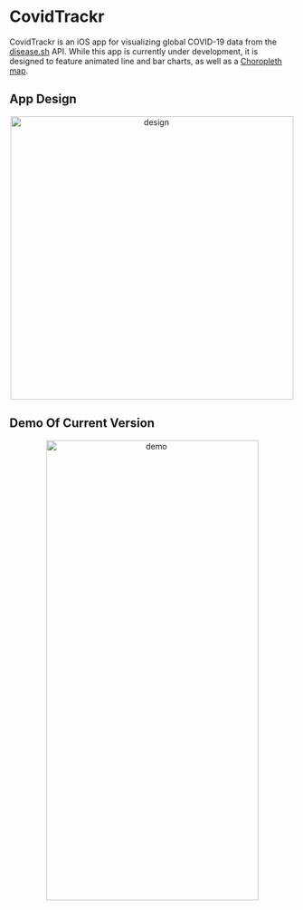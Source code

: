 # CovidTrackr

CovidTrackr is an iOS app for visualizing global COVID-19 data from the [disease.sh](https://disease.sh) API. While this app is currently under development, it is designed to feature animated line and bar charts, as well as a [Choropleth map](https://datavizcatalogue.com/methods/choropleth.html).

## App Design

<p align="center">
  <img src="https://user-images.githubusercontent.com/54814481/212226915-241a2d7e-3725-4958-b1b9-84134f41e858.jpeg" alt="design" width="500"/>
<p>


## Demo Of Current Version
  <p align="center">
    <img src="https://user-images.githubusercontent.com/54814481/221063607-d8e6b48d-6df1-4da9-b32f-778f1241c40c.gif" alt="demo" height="812" width="375"/>
  <p>



